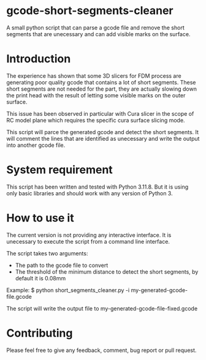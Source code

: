 # gcode-short-segments-cleaner
A small python script that can parse a gcode file and remove the short segments that are unecessary and can add visible marks on the surface.

# Introduction
The experience has shown that some 3D slicers for FDM process are generating poor quality gcode that contains a lot of short segments. These short segments are not needed for the part, they are actually slowing down the print head with the result of letting some visible marks on the outer surface. 

This issue has been observed in particular with Cura slicer in the scope of RC model plane which requires the specific cura surface slicing mode.

This script will parce the generated gcode and detect the short segments. It will comment the lines that are identified as unecessary and write the output into another gcode file.


# System requirement
This script has been written and tested with Python 3.11.8. But it is using only basic libraries and should work with any version of Python 3.


# How to use it
The current version is not providing any interactive interface. It is unecessary to execute the script from a command line interface.

The script takes two arguments:
- The path to the gcode file to convert
- The threshold of the minimum distance to detect the short segments, by default it is 0.08mm


Example:
$ python short_segments_cleaner.py -i my-generated-gcode-file.gcode

The script will write the output file to my-generated-gcode-file-fixed.gcode


# Contributing
Please feel free to give any feedback, comment, bug report or pull request.

